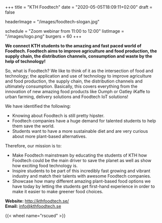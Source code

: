 +++
title = "KTH Foodtech"
date = "2020-05-05T18:09:11+02:00"
draft = false

headerImage = "/images/foodtech-slogan.jpg"

schedule = "Zoom webinar from 11:00 to 12:00"
listImage = "/images/logo.png"
burgers = 60
+++

**We connect KTH students to the amazing and fast paced world of Foodtech.
Foodtech aims to improve agriculture and food production, the supply chain,
the distribution channels, consumption and waste by the help of technology!**

So, what is Foodtech? We like to think of it as the intersection of food
and technology; the application and use of technology to improve agriculture
and food production, the supply chain, the distribution channels and ultimately
consumption. Basically, this covers everything from the innovation of new
amazing food products like Oumph or Oatley iKaffe to urban farming, delivery
solutions and Foodtech IoT solutions!

We have identified the following:

 * Knowing about Foodtech is still pretty hipster.
 * Foodtech companies have a huge demand for talented students to help them
    save the world.
 * Students want to have a more sustainable diet and are very curious about more
    plant-based alternatives.

Therefore, our mission is to:

 * Make Foodtech mainstream by educating the students of KTH how Foodtech
    could be the main driver to save the planet as well as show how exciting food
    technology is.
 * Inspire students to be part of this incredibly fast growing and vibrant industry
    and match their talents with awesome Foodtech companies.
 * Showcase how many different amazing plant-based food options we have
    today by letting the students get first-hand experience in order to make it
    easier to make greener food choices.

**Website:** http://kthfoodtech.se/ \
**Email:** [info@kthfoodtech.se](mailto:info@kthfoodtech.se)

{{< wheel name="rscued" >}}
